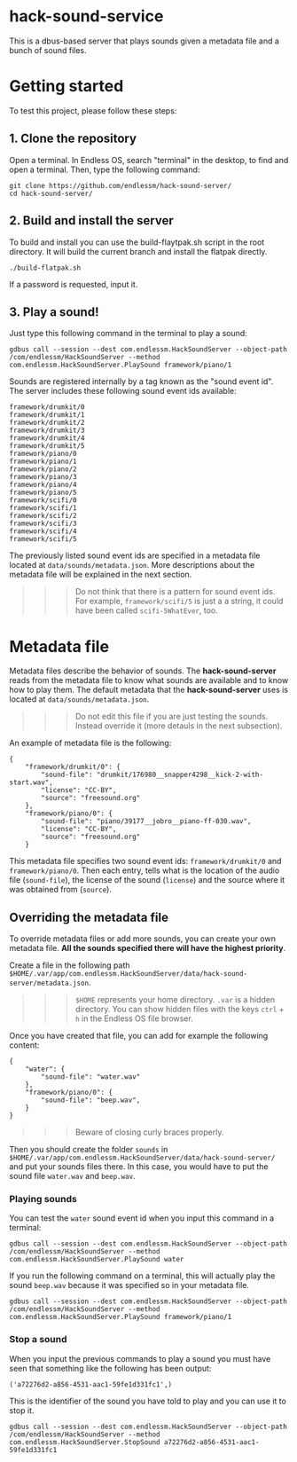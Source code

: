 # hack-sound-service
This is a dbus-based server that plays sounds given a metadata file and a bunch of sound files.

# Getting started
To test this project, please follow these steps:

## 1. Clone the repository
Open a terminal. In Endless OS, search "terminal" in the desktop, to find and open a terminal. Then, type the following command:
```
git clone https://github.com/endlessm/hack-sound-server/
cd hack-sound-server/
```
## 2. Build and install the server
To build and install you can use the build-flaytpak.sh script in the root directory. It will build the current branch and install the flatpak directly.
```
./build-flatpak.sh
```
If a password is requested, input it.

## 3. Play a sound!
Just type this following command in the terminal to play a sound:
```
gdbus call --session --dest com.endlessm.HackSoundServer --object-path /com/endlessm/HackSoundServer --method com.endlessm.HackSoundServer.PlaySound framework/piano/1
```

Sounds are registered internally by a tag known as the "sound event id". The server includes these following sound event ids available:
```
framework/drumkit/0
framework/drumkit/1
framework/drumkit/2
framework/drumkit/3
framework/drumkit/4
framework/drumkit/5
framework/piano/0
framework/piano/1
framework/piano/2
framework/piano/3
framework/piano/4
framework/piano/5
framework/scifi/0
framework/scifi/1
framework/scifi/2
framework/scifi/3
framework/scifi/4
framework/scifi/5
```
The previously listed sound event ids are specified in a metadata file located at `data/sounds/metadata.json`. More descriptions about the metadata file will be explained in the next section.
>>> Do not think that there is a pattern for sound event ids. For example, `framework/scifi/5` is just a a string, it could have been called `scifi-5WhatEver`, too. 

# Metadata file
Metadata files describe the behavior of sounds. The **hack-sound-server** reads from the metadata file to know what sounds are available and to know how to play them. The default metadata that the **hack-sound-server** uses is located at `data/sounds/metadata.json`.
>>> Do not edit this file if you are just testing the sounds. Instead override it (more detauls in the next subsection).

An example of metadata file is the following:
```
{
    "framework/drumkit/0": {
        "sound-file": "drumkit/176980__snapper4298__kick-2-with-start.wav",
        "license": "CC-BY",
        "source": "freesound.org"
    },
    "framework/piano/0": {
        "sound-file": "piano/39177__jobro__piano-ff-030.wav",
        "license": "CC-BY",
        "source": "freesound.org"
    }
```
This metadata file specifies two sound event ids: `framework/drumkit/0` and `framework/piano/0`. Then each entry, tells what is the location of the audio file (`sound-file`), the license of the sound (`license`) and the source where it was obtained from (`source`).

## Overriding the metadata file
To override metadata files or add more sounds, you can create your own metadata file. **All the sounds specified there will have the highest priority**.

Create a file in the following path `$HOME/.var/app/com.endlessm.HackSoundServer/data/hack-sound-server/metadata.json`.
>>> `$HOME` represents your home directory.
>>> `.var` is a hidden directory. You can show hidden files with the keys `ctrl` + `h` in the Endless OS file browser.

Once you have created that file, you can add for example the following content:
```
{
    "water": {
        "sound-file": "water.wav"
    },
    "framework/piano/0": {
        "sound-file": "beep.wav",
    }
}
```
>>> Beware of closing curly braces properly.

Then you should create the folder `sounds` in `$HOME/.var/app/com.endlessm.HackSoundServer/data/hack-sound-server/` and put your sounds files there. In this case, you would have to put the sound file `water.wav` and `beep.wav`.

### Playing sounds
You can test the `water` sound event id when you input this command in a terminal:
```
gdbus call --session --dest com.endlessm.HackSoundServer --object-path /com/endlessm/HackSoundServer --method com.endlessm.HackSoundServer.PlaySound water
```

If you run the following command on a terminal, this will actually play the sound `beep.wav` because it was specified so in your metadata file.
```
gdbus call --session --dest com.endlessm.HackSoundServer --object-path /com/endlessm/HackSoundServer --method com.endlessm.HackSoundServer.PlaySound framework/piano/1
```
### Stop a sound
When you input the previous commands to play a sound you must have seen that something like the following has been output:
```
('a72276d2-a856-4531-aac1-59fe1d331fc1',)
```
This is the identifier of the sound you have told to play and you can use it to stop it.
```
gdbus call --session --dest com.endlessm.HackSoundServer --object-path /com/endlessm/HackSoundServer --method com.endlessm.HackSoundServer.StopSound a72276d2-a856-4531-aac1-59fe1d331fc1
```
